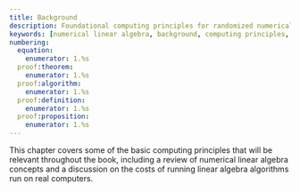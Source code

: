 ```yaml
---
title: Background
description: Foundational computing principles for randomized numerical linear algebra including numerical linear algebra review and computational cost analysis.
keywords: [numerical linear algebra, background, computing principles, matrix computations, computational cost]
numbering:
  equation:
    enumerator: 1.%s
  proof:theorem:
    enumerator: 1.%s
  proof:algorithm:
    enumerator: 1.%s
  proof:definition:
    enumerator: 1.%s
  proof:proposition:
    enumerator: 1.%s
---
```



This chapter covers some of the basic computing principles that will be relevant throughout the book, including a review of numerical linear algebra concepts and a discussion on the costs of running linear algebra algorithms run on real computers.

